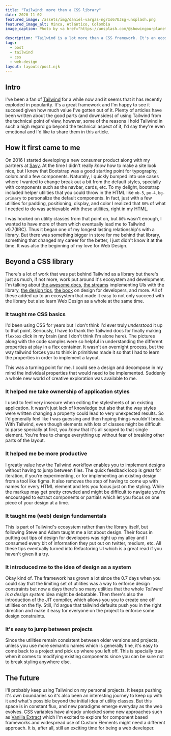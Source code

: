 ```yaml
---
title: "Tailwind: more than a CSS library"
date: 2020-11-02
featured_image: /assets/img/daniel-vargas-ngrIs67UJEg-unsplash.png
featured_image_alt: Minca, Atlántico, Colombia
image_caption: Photo by <a href="https://unsplash.com/@showingourplanet?utm_source=unsplash&utm_medium=referral&utm_content=creditCopyText">Niels van Altena</a> on <a href="https://unsplash.com/s/photos/colombia?utm_source=unsplash&utm_medium=referral&utm_content=creditCopyText">Unsplash</a>

description: "Tailwind is a lot more than a CSS framework. It's an ecosystem of learning materials for CSS and web design."
tags:
  - post
  - tailwind
  - css
  - web-design
layout: layouts/post.njk
---
```


## Intro

I've been a fan of [Tailwind](https://tailwindcss.com) for a while now and it seems that it has recently exploded in popularity. It's a great framework and I'm happy to see it succeed given how much value I've gotten out of it. Plenty of articles have been written about the good parts (and downsides) of using Tailwind from the technical point of view, however, some of the reasons I hold Tailwind in such a high regard go beyond the technical aspect of it, I'd say they're even emotional and I'd like to share them in this article.

## How it first came to me

On 2016 I started developing a new consumer product along with my partners at [Savy](https://savy.co). At the time I didn't really _know_ how to make a site look nice, but I knew that Bootstrap was a good starting point for typography, colors and a few components. Naturally, I quickly bumped into use cases where I wanted to change break out a bit from the default styles, specially with components such as the navbar, cards, etc. To my delight, bootstrap included helper utilities that you could throw in the HTML like `mb-5`, `px-4`, `bg-primary` to personalize the default components. In fact, just with a few utilities for padding, positioning, display, and color I realized that `80%` of what I needed to do was achievable with these utilities, right in my HTML.

I was hooked on utility classes from that point on, but `80%` wasn't enough, I wanted to have more of them which eventually lead me to Tailwind v0.7(IIRC). Thus it began one of my longest lasting relationship's with a library. But there was something bigger in store for me behind that library, something that changed my career for the better, I just didn't know it at the time. It was also the beginning of my love for Web Design.

## Beyond a CSS library

There's a lot of work that was put behind Tailwind as a library but there's just as much, if not more, work put around it's ecosystem and development. I'm talking about [the awesome docs](https://tailwindcss.com/), [the streams](https://www.youtube.com/c/AdamWathan) implementing UIs with the library, [the design tips](https://twitter.com/i/events/879086180909764608?lang=en), [the book](https://www.refactoringui.com/book) on design for developers, and more. All of these added up to an ecosystem that made it easy to not only succeed with the library but also learn Web Design as a whole at the same time.

### It taught me CSS basics

I'd been using CSS for years but I don't think I'd ever truly _understood_ it up to that point. Seriously, I have to thank the Tailwind docs for finally making `flexbox` click in my brain (and I don't think I'm alone here). The pictures along with the code samples were so helpful in understanding the different properties at play in a flex container. It wasn't an overnight process, but the way tailwind forces you to think in primitives made it so that I had to learn the properties in order to implement a layout.

This was a turning point for me. I could see a design and decompose in my mind the individual properties that would need to be implemented. Suddenly a whole new world of creative exploration was available to me.

### It helped me take ownership of application styles

I used to feel very insecure when editing the stylesheets of an existing application. It wasn't just lack of knowledge but also that the way styles were written changing a property could lead to very unexpected results. So I'd generally feel like I was guessing and then hoping things wouldn't break. With Tailwind, even though elements with lots of classes might be difficult to parse specially at first, you _know_ that it's all scoped to that single element. You're free to change everything up without fear of breaking other parts of the layout.

### It helped me be more productive

I greatly value how the Tailwind workflow enables you to implement designs without having to jump between files. The quick feedback loop is great for iteration, if you're experimenting, or for implementing an existing design from a tool like figma. It also removes the step of having to come up with names for every HTML element and lets you focus just on the styling. While the markup may get pretty crowded and might be difficult to navigate you're encouraged to extract components or partials which let you focus on one piece of your design at a time.

### It taught me (web) design fundamentals

This is part of Tailwind's ecosystem rather than the library itself, but following Steve and Adam taught me a lot about design. Their focus in putting out tips of design for developers was right up my alley and I consumed every bit of information they put out on twitter, medium, etc. All these tips eventually turned into Refactoring UI which is a great read if you haven't given it a try.

### It introduced me to the idea of design as a system

Okay kind of. The framework has grown a lot since the 0.7 days when you could say that the limiting set of utilities was a way to enforce design constraints but now a days there's so many utilities that the whole _Tailwind is a design system_ idea might be debatable. Then there's also the introduction of the JIT compiler, which allows you you to create one off utilities on the fly. Still, I'd argue that tailwind defaults push you in the right direction and make it easy for everyone on the project to enforce some design constraints.

### It's easy to jump between projects

Since the utilities remain consistent between older versions and projects, unless you use more semantic names which is generally fine, it's easy to come back to a project and pick up where you left off. This is specially true when it comes to modifying existing components since you can be sure not to break styling anywhere else.

## The future

I'll probably keep using Tailwind on my personal projects. It keeps pushing it's own boundaries so it's also been an interesting journey to keep up with it and what's possible beyond the initial idea of utility classes. But this space is in constant flux, and new paradigms emerge everyday as the web evolves. CSS variables have already unlocked some new approaches such as [Vanilla Extract](https://vanilla-extract.style) which I'm excited to explore for component based frameworks and widespread use of Custom Elements might need a different approach. It is, after all, still an exciting time for being a web developer.
